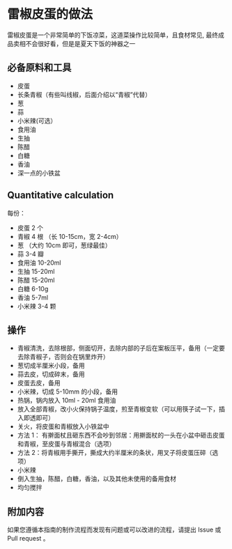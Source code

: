 # 雷椒皮蛋的做法

雷椒皮蛋是一个非常简单的下饭凉菜，这道菜操作比较简单，且食材常见, 最终成品卖相不会很好看，但是是夏天下饭的神器之一

## 必备原料和工具

- 皮蛋
- 长条青椒（有些叫线椒，后面介绍以“青椒”代替）
- 葱
- 蒜
- 小米辣(可选）
- 食用油
- 生抽
- 陈醋
- 白糖
- 香油
- 深一点的小铁盆

## Quantitative calculation

每份：

- 皮蛋 2 个
- 青椒 4 根 （长 10-15cm，宽 2-4cm）
- 葱 （大约 10cm 即可，葱绿最佳）
- 蒜 3-4 瓣
- 食用油 10-20ml
- 生抽 15-20ml
- 陈醋 15-20ml
- 白糖 6-10g
- 香油 5-7ml
- 小米辣 3-4 颗

## 操作

- 青椒清洗，去除根部，侧面切开，去除内部的子后在案板压平，备用（一定要去除青椒子，否则会在锅里炸开）
- 葱切成半厘米小段，备用
- 蒜去皮，切成碎末，备用
- 皮蛋去皮，备用
- 小米辣，切成 5-10mm 的小段，备用
- 热锅，锅内放入 10ml - 20ml 食用油
- 放入全部青椒，改小火保持锅子温度，煎至青椒变软（可以用筷子试一下，插入即透即可）
- 关火，将皮蛋和青椒放入小铁盆中
- 方法 1： 有擀面杖且砸东西不会吵到邻居：用擀面杖的一头在小盆中砸击皮蛋和青椒，至皮蛋与青椒混合（选项）
- 方法 2：将青椒用手撕开，撕成大约半厘米的条状，用叉子将皮蛋压碎（选项）
- 小米辣
- 倒入生抽，陈醋，白糖，香油，以及其他未使用的备用食材
- 均匀搅拌

## 附加内容

如果您遵循本指南的制作流程而发现有问题或可以改进的流程，请提出 Issue 或 Pull request 。
